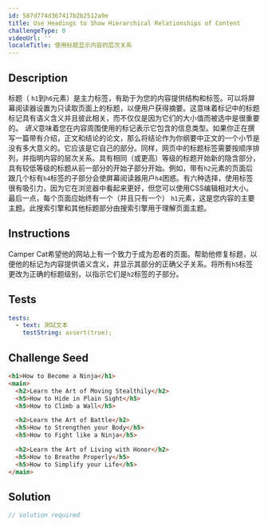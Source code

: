 ```yaml
---
id: 587d774d367417b2b2512a9e
title: Use Headings to Show Hierarchical Relationships of Content
challengeType: 0
videoUrl: ''
localeTitle: 使用标题显示内容的层次关系
---
```


## Description
<section id="description">标题（ <code>h1</code>到<code>h6</code>元素）是主力标签，有助于为您的内容提供结构和标签。可以将屏幕阅读器设置为只读取页面上的标题，以便用户获得摘要。这意味着标记中的标题标记具有语义含义并且彼此相关，而不仅仅是因为它们的大小值而被选中是很重要的。 <em>语义</em>意味着您在内容周围使用的标记表示它包含的信息类型。如果你正在撰写一篇带有介绍，正文和结论的论文，那么将结论作为你纲要中正文的一个小节是没有多大意义的。它应该是它自己的部分。同样，网页中的标题标签需要按顺序排列，并指明内容的层次关系。具有相同（或更高）等级的标题开始新的隐含部分，具有较低等级的标题从前一部分的开始子部分开始。例如，带有<code>h2</code>元素的页面后跟几个标有<code>h4</code>标签的子部分会使屏幕阅读器用户<code>h4</code>困惑。有六种选择，使用标签很有吸引力，因为它在浏览器中看起来更好，但您可以使用CSS编辑相对大小。最后一点，每个页面应始终有一个（并且只有一个） <code>h1</code>元素，这是您内容的主要主题。此搜索引擎和其他标题部分由搜索引擎用于理解页面主题。 </section>

## Instructions
<section id="instructions"> Camper Cat希望他的网站上有一个致力于成为忍者的页面。帮助他修复标题，以便他的标记为内容提供语义含义，并显示其部分的正确父子关系。将所有<code>h5</code>标签更改为正确的标题级别，以指示它们是<code>h2</code>标签的子部分。 </section>

## Tests
<section id='tests'>

```yml
tests:
  - text: 測試文本
    testString: assert(true);

```

</section>

## Challenge Seed
<section id='challengeSeed'>

<div id='html-seed'>

```html
<h1>How to Become a Ninja</h1>
<main>
  <h2>Learn the Art of Moving Stealthily</h2>
  <h5>How to Hide in Plain Sight</h5>
  <h5>How to Climb a Wall</h5>

  <h2>Learn the Art of Battle</h2>
  <h5>How to Strengthen your Body</h5>
  <h5>How to Fight like a Ninja</h5>

  <h2>Learn the Art of Living with Honor</h2>
  <h5>How to Breathe Properly</h5>
  <h5>How to Simplify your Life</h5>
</main>

```

</div>



</section>

## Solution
<section id='solution'>

```js
// solution required
```
</section>
